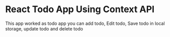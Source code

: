 # React Todo App Using Context API

This app worked as todo app you can add todo, Edit todo, Save todo in local storage, update todo and delete todo
